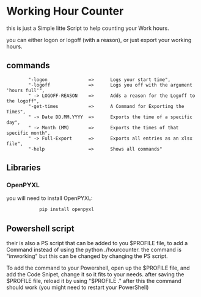 # Working Hour Counter

this is just a Simple litte Script to help counting your Work hours.

you can either logon or logoff (with a reason), or just export your working hours.

## commands
            "-logon               =>      Logs your start time",
            "-logoff              =>      Logs you off with the argument 'hours full'",
            " -> LOGOFF-REASON    =>      Adds a reason for the Logoff to the logoff",
            "-get-times           =>      A Command for Exporting the Times",
            " -> Date DD.MM.YYYY  =>      Exports the time of a specific day",
            " -> Month (MM)       =>      Exports the times of that specific month",
            " -> Full-Export      =>      Exports all entries as an xlsx file",
            "-help                =>      Shows all commands"

## Libraries
### OpenPYXL
you will need to install OpenPYXL:
```bash
            pip install openpyxl
```

## Powershell script

their is also a PS script that can be added to you $PROFILE file, to add a Command instead of using the python ./hourcounter.
the command is "imworking" but this can be changed by changing the PS script.

To add the command to your Powershell, open up the $PROFILE file, and add the Code Snipet, change it so it fits to your needs.
after saving the $PROFILE file, reload it by using "$PROFILE ." after this the command should work (you might need to restart your PowerShell)
